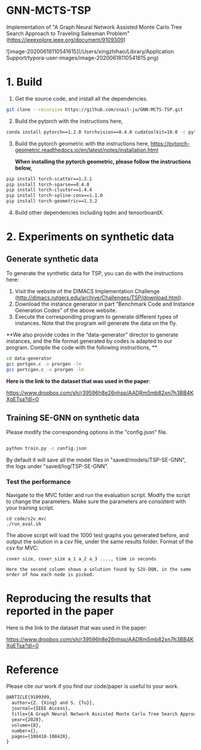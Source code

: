 # GNN-MCTS-TSP
Implementation of "A Graph Neural Network Assisted Monte Carlo Tree Search Approach to Traveling Salesman Problem" (https://ieeexplore.ieee.org/document/9109309)



![image-20200618110541615](/Users/xingzhihao/Library/Application Support/typora-user-images/image-20200618110541615.png)

# 1. Build

1. Get the source code, and install all the dependencies. 

```bash
git clone --recursive https://github.com/snail-ju/GNN-MCTS-TSP.git
```

2. Build the pytorch with the instructions here,

~~~bash
conda install pytorch==1.2.0 torchvision==0.4.0 cudatoolkit=10.0 -c pytorch
~~~

3. Build the pytorch geometric with the instructions here,
   https://pytorch-geometric.readthedocs.io/en/latest/notes/installation.html

   **When installing the pytorch geometric, please follow the instructions below,**

~~~bash
pip install torch-scatter==1.3.1
pip install torch-sparse==0.4.0
pip install torch-cluster==1.4.4
pip install torch-spline-conv==1.1.0
pip install torch-geometric==1.3.2
~~~

4. Build other dependencies including tqdm and tensorboardX.

# 2. Experiments on synthetic data

## Generate synthetic data

To generate the synthetic data for TSP, you can do with the instructions here:

1. Visit the website of the DIMACS Implementation Challenge (http://dimacs.rutgers.edu/archive/Challenges/TSP/download.html).
2. Download the instance generator in part “Benchmark Code and Instance Generation Codes” of the above website.
3. Execute the corresponding program to generate different types of instances.  Note that the program will generate the data on the fly.

**We also provide codes in the “data-generator” director to generate instances, and the file format generated by codes is adapted to our program. Compile the code with the following instructions, **

~~~bash
cd data-generator
gcc portgen.c -o prorgen -lm
gcc portcgen.c -o prorgen -lm
~~~

**Here is the link to the dataset that was used in the paper**:

https://www.dropbox.com/sh/r39596h8e26nhsp/AADRm5mb82xn7h3BB4KXgETsa?dl=0

## Training SE-GNN on synthetic data

Please modify the corresponding options in the "config.json" file.

~~~json

~~~



```bash
python train.py -c config.json
```

By default it will save all the model files in "saved/models/TSP-SE-GNN", the logs under "saved/log/TSP-SE-GNN".

### Test the performance

Navigate to the MVC folder and run the evaluation script. Modify the script to change the parameters. Make sure the parameters are consistent with your training script. 

    cd code/s2v_mvc
    ./run_eval.sh

The above script will load the 1000 test graphs you generated before, and output the solution in a csv file, under the same results folder. Format of the csv for MVC:

    cover size, cover_size a_1 a_2 a_3 ...., time in seconds
    
    Here the second column shows a solution found by S2V-DQN, in the same order of how each node is picked. 

# Reproducing the results that reported in the paper

Here is the link to the dataset that was used in the paper:

https://www.dropbox.com/sh/r39596h8e26nhsp/AADRm5mb82xn7h3BB4KXgETsa?dl=0


# Reference

Please cite our work if you find our code/paper is useful to your work. 

```markdown
@ARTICLE{9109309,  
  author={Z. {Xing} and S. {Tu}},  
  journal={IEEE Access},   
  title={A Graph Neural Network Assisted Monte Carlo Tree Search Approach to Traveling Salesman Problem},   
  year={2020},  
  volume={8},  
  number={},  
  pages={108418-108428},
}
```